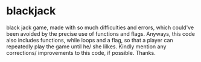 # blackjack
black jack game, made with so much difficulties and errors, which could've been avoided by the precise use of functions and flags. Anyways, this code also includes functions, while loops and a flag, so that a player can repeatedly play the game until he/ she lilkes. Kindly mention any corrections/ improvements to this code, if possible. Thanks. 
